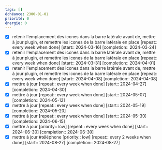 ```yaml
---
tags: []
échéance: 2300-01-01
priorité: 0
énergie: 0
---
```

- [X] retenir l'emplacement des icones dans la barre latérale avant de, mettre à jour plugin, et remettre les icones de la barre latérale en place  [repeat:: every week when done]  [start:: 2024-03-16]  [completion:: 2024-03-24]
- [X] retenir l'emplacement des icones dans la barre latérale avant de, mettre à jour plugin, et remettre les icones de la barre latérale en place  [repeat:: every week when done]  [start:: 2024-03-31]  [completion:: 2024-04-01]
- [X] retenir l'emplacement des icones dans la barre latérale avant de, mettre à jour plugin, et remettre les icones de la barre latérale en place  [repeat:: every week when done]  [start:: 2024-04-08]  [completion:: 2024-04-08]
- [X] mettre à jour  [repeat:: every week when done]  [start:: 2024-04-27]  [completion:: 2024-04-30]
- [X] mettre à jour  [repeat:: every week when done]  [start:: 2024-05-07]  [completion:: 2024-05-12]
- [X] mettre à jour  [repeat:: every week when done]  [start:: 2024-05-19]  [completion:: 2024-05-20]
- [X] mettre à jour  [repeat:: every week when done]  [start:: 2024-05-30]  [completion:: 2024-06-15]
- [X] mettre à jour  [priority:: low]  [repeat:: every week when done]  [start:: 2024-06-30]  [completion:: 2024-06-30]
- [X] mettre à jour #téléphone  [priority:: low]  [repeat:: every 2 weeks when done]  [start:: 2024-08-27]  [completion:: 2024-08-27]
